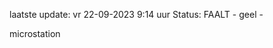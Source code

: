 laatste update: 
vr 22-09-2023  9:14   uur 
Status: FAALT - geel - 
<div class="service Y">microstation</div>